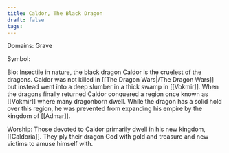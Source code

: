 ```yaml
---
title: Caldor, The Black Dragon
draft: false
tags:
---
```

 
Domains: Grave

Symbol: 

Bio: Insectile in nature, the black dragon Caldor is the cruelest of the dragons. Caldor was not killed in [[The Dragon Wars|/The Dragon Wars]] but instead went into a deep slumber in a thick swamp in [[Vokmir]]. When the dragons finally returned Caldor conquered a region once known as [[Vokmir]] where many dragonborn dwell. While the dragon has a solid hold over this region, he was prevented from expanding his empire by the kingdom of [[Admar]]. 

Worship: Those devoted to Caldor primarily dwell in his new kingdom, [[Caldoria]]. They ply their dragon God with gold and treasure and new victims to amuse himself with. 